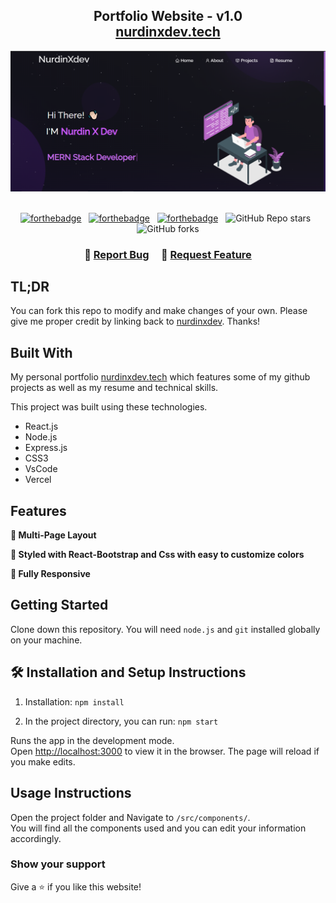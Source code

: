 <h2 align="center">
  Portfolio Website - v1.0<br/>
  <a href="https://nurdinxdev.vercel.app/" target="_blank">nurdinxdev.tech</a>
</h2>
<div align="center">
  <img alt="Demo" src="./Images/readme-img.png" />
</div>

<br/>

<center>

[![forthebadge](https://forthebadge.com/images/badges/built-with-love.svg)](https://forthebadge.com) &nbsp;
[![forthebadge](https://forthebadge.com/images/badges/made-with-javascript.svg)](https://forthebadge.com) &nbsp;
[![forthebadge](https://forthebadge.com/images/badges/open-source.svg)](https://forthebadge.com) &nbsp;
![GitHub Repo stars](https://img.shields.io/github/stars/nurdinxdev/portfolio?color=red&logo=github&style=for-the-badge) &nbsp;
![GitHub forks](https://img.shields.io/github/forks/nurdinxdev/portfolio?color=red&logo=github&style=for-the-badge)

</center>

<h3 align="center">
    🔹
    <a href="https://github.com/nurdinxdev/portfolio/issues">Report Bug</a> &nbsp; &nbsp;
    🔹
    <a href="https://github.com/nurdinxdev/portfolio/issues">Request Feature</a>
</h3>

## TL;DR

You can fork this repo to modify and make changes of your own. Please give me proper credit by linking back to [nurdinxdev](https://github.com/nurdinxdev/portfolio). Thanks!

## Built With

My personal portfolio <a href="https://nurdinxdev.vercel.app/" target="_blank">nurdinxdev.tech</a> which features some of my github projects as well as my resume and technical skills.<br/>

This project was built using these technologies.

- React.js
- Node.js
- Express.js
- CSS3
- VsCode
- Vercel

## Features

**📖 Multi-Page Layout**

**🎨 Styled with React-Bootstrap and Css with easy to customize colors**

**📱 Fully Responsive**

## Getting Started

Clone down this repository. You will need `node.js` and `git` installed globally on your machine.

## 🛠 Installation and Setup Instructions

1. Installation: `npm install`

2. In the project directory, you can run: `npm start`

Runs the app in the development mode.\
Open [http://localhost:3000](http://localhost:3000) to view it in the browser.
The page will reload if you make edits.

## Usage Instructions

Open the project folder and Navigate to `/src/components/`. <br/>
You will find all the components used and you can edit your information accordingly.

### Show your support

Give a ⭐ if you like this website!
